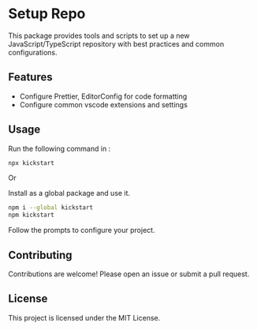 # Setup Repo

This package provides tools and scripts to set up a new JavaScript/TypeScript repository with best practices and common configurations.

## Features

- Configure Prettier, EditorConfig for code formatting
- Configure common vscode extensions and settings

## Usage

Run the following command in :

```bash
npx kickstart
```

Or

Install as a global package and use it.

```bash
npm i --global kickstart
npm kickstart
```

Follow the prompts to configure your project.

## Contributing

Contributions are welcome! Please open an issue or submit a pull request.

## License

This project is licensed under the MIT License.
